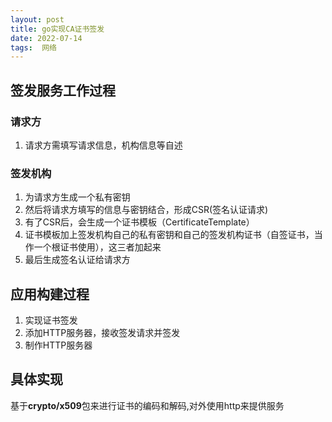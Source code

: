 ```yaml
---
layout: post
title: go实现CA证书签发
date: 2022-07-14
tags:  网络
---
```



## 签发服务工作过程
### 请求方
1. 请求方需填写请求信息，机构信息等自述

### 签发机构
1. 为请求方生成一个私有密钥
2. 然后将请求方填写的信息与密钥结合，形成CSR(签名认证请求)
3. 有了CSR后，会生成一个证书模板（CertificateTemplate）
4. 证书模板加上签发机构自己的私有密钥和自己的签发机构证书（自签证书，当作一个根证书使用），这三者加起来
5. 最后生成签名认证给请求方


## 应用构建过程
1. 实现证书签发
2. 添加HTTP服务器，接收签发请求并签发
3. 制作HTTP服务器


## 具体实现
基于**crypto/x509**包来进行证书的编码和解码,对外使用http来提供服务







